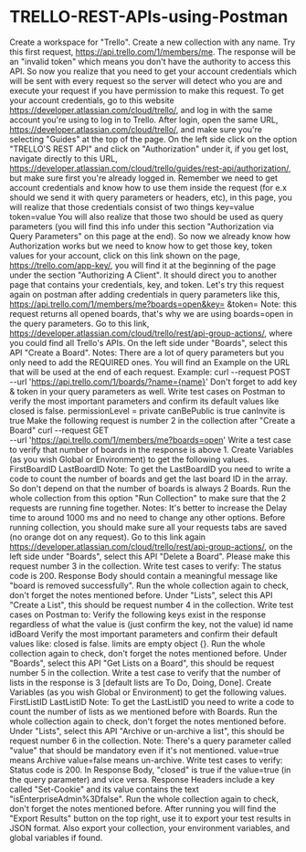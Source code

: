 # TRELLO-REST-APIs-using-Postman
Create a workspace for "Trello".
Create a new collection with any name.
Try this first request, https://api.trello.com/1/members/me.
The response will be an "invalid token" which means you don't have the authority to access this API.
So now you realize that you need to get your account credentials which will be sent with every request so the server will detect who you are and execute your request if you have permission to make this request.
To get your account credentials, go to this website https://developer.atlassian.com/cloud/trello/, and log in with the same account you're using to log in to Trello.
After login, open the same URL, https://developer.atlassian.com/cloud/trello/, and make sure you're selecting "Guides" at the top of the page.
On the left side click on the option "TRELLO'S REST API" and click on "Authorization" under it, if you get lost, navigate directly to this URL, https://developer.atlassian.com/cloud/trello/guides/rest-api/authorization/, but make sure first you're already logged in.
Remember we need to get account credentials and know how to use them inside the request (for e.x should we send it with query parameters or headers, etc), in this page, you will realize that those credentials consist of two things
key=value
token=value
You will also realize that those two should be used as query parameters (you will find this info under this section "Authorization via Query Parameters" on this page at the end).
So now we already know how Authorization works but we need to know how to get those key, token values for your account, click on this link shown on the page, https://trello.com/app-key/, you will find it at the beginning of the page under the section "Authorizing A Client". It should direct you to another page that contains your credentials, key, and token.
Let's try this request again on postman after adding credentials in query parameters like this, https://api.trello.com/1/members/me?boards=open&key= &token=
Note: this request returns all opened boards, that's why we are using boards=open in the query parameters.
Go to this link, https://developer.atlassian.com/cloud/trello/rest/api-group-actions/, where you could find all Trello's APIs.
On the left side under "Boards", select this API "Create a Board".
Notes:
There are a lot of query parameters but you only need to add the REQUIRED ones.
You will find an Example on the URL that will be used at the end of each request.
Example:
curl --request POST \
--url 'https://api.trello.com/1/boards/?name={name}'
Don't forget to add key & token in your query parameters as well.
Write test cases on Postman to verify the most important parameters and confirm its default values like closed is false.
   permissionLevel = private
   canBePublic is true
   canInvite is true
Make the following request is number 2 in the collection after "Create a Board"
 curl --request GET \
  --url 'https://api.trello.com/1/members/me?boards=open'
Write a test case to verify that number of boards in the response is above 1.
Create Variables (as you wish Global or Environment) to get the following values.
 FirstBoardID
 LastBoardID
Note: To get the LastBoardID you need to write a code to count the number of boards and get the last board ID in the array. So don't depend on that the number of boards is always 2 Boards.
Run the whole collection from this option "Run Collection" to make sure that the 2 requests are running fine together.
Notes:
It's better to increase the Delay time to around 1000 ms and no need to change any other options.
Before running collection, you should make sure all your requests tabs are saved (no orange dot on any request).
Go to this link again https://developer.atlassian.com/cloud/trello/rest/api-group-actions/, on the left side under "Boards", select this API "Delete a Board". Please make this request number 3 in the collection.
Write test cases to verify:
The status code is 200.
Response Body should contain a meaningful message like "board is removed successfully".
Run the whole collection again to check, don't forget the notes mentioned before.
Under "Lists", select this API "Create a List", this should be request number 4 in the collection.
Write test cases on Postman to:
Verify the following keys exist in the response regardless of what the value is (just confirm the key, not the value)
 id
 name
 idBoard
Verify the most important parameters and confirm their default values like:
 closed is false.
 limits are empty object {}.
Run the whole collection again to check, don't forget the notes mentioned before.
Under "Boards", select this API "Get Lists on a Board", this should be request number 5 in the collection.
Write a test case to verify that the number of lists in the response is 3 [default lists are To Do, Doing, Done].
Create Variables (as you wish Global or Environment) to get the following values.
FirstListID
LastListID
Note: To get the LastListID you need to write a code to count the number of lists as we mentioned before with Boards.
Run the whole collection again to check, don't forget the notes mentioned before.
Under "Lists", select this API "Archive or un-archive a list", this should be request number 6 in the collection.
Note: There's a query parameter called "value" that should be mandatory even if it's not mentioned.
  value=true        means Archive
  value=false      means un-archive.
Write test cases to verify:
Status code is 200.
In Response Body, "closed" is true if the value=true (in the query parameter) and vice versa.
Response Headers include a key called "Set-Cookie" and its value contains the text "isEnterpriseAdmin%3Dfalse".
Run the whole collection again to check, don't forget the notes mentioned before.
After running you will find the "Export Results" button on the top right, use it to export your test results in JSON format.
Also export your collection, your environment variables, and global variables if found.
